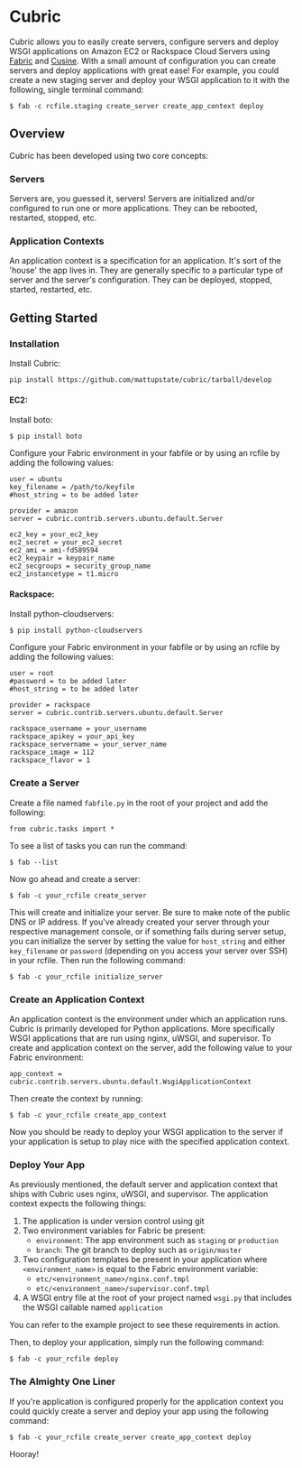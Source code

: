 # Cubric

Cubric allows you to easily create servers, configure servers and deploy WSGI applications on Amazon EC2 or Rackspace Cloud Servers using [Fabric](http://www.fabfile.org) and [Cusine](https://github.com/sebastien/cuisine). With a small amount of configuration you can create servers and deploy applications with great ease! For example, you could create a new staging server and deploy your WSGI application to it with the following, single terminal command:

    $ fab -c rcfile.staging create_server create_app_context deploy

## Overview

Cubric has been developed using two core concepts:

### Servers
Servers are, you guessed it, servers! Servers are initialized and/or configured to run one or more applications. They can be rebooted, restarted, stopped, etc.

### Application Contexts

An application context is a specification for an application. It's sort of the 'house' the app lives in. They are generally specific to a particular type of server and the server's configuration. They can be deployed, stopped, started, restarted, etc.

## Getting Started

### Installation

Install Cubric:

    pip install https://github.com/mattupstate/cubric/tarball/develop

#### EC2:

Install boto:

    $ pip install boto

Configure your Fabric environment in your fabfile or by using an rcfile by adding the following values:

    user = ubuntu
    key_filename = /path/to/keyfile
    #host_string = to be added later

    provider = amazon
    server = cubric.contrib.servers.ubuntu.default.Server

    ec2_key = your_ec2_key
    ec2_secret = your_ec2_secret
    ec2_ami = ami-fd589594
    ec2_keypair = keypair_name
    ec2_secgroups = security_group_name
    ec2_instancetype = t1.micro

#### Rackspace:

Install python-cloudservers:

    $ pip install python-cloudservers

Configure your Fabric environment in your fabfile or by using an rcfile by adding the following values:

    user = root
    #password = to be added later
    #host_string = to be added later

    provider = rackspace
    server = cubric.contrib.servers.ubuntu.default.Server

    rackspace_username = your_username
    rackspace_apikey = your_api_key
    rackspace_servername = your_server_name
    rackspace_image = 112
    rackspace_flavor = 1

### Create a Server

Create a file named `fabfile.py` in the root of your project and add the following:
    
    from cubric.tasks import *

To see a list of tasks you can run the command:

    $ fab --list

Now go ahead and create a server:

    $ fab -c your_rcfile create_server

This will create and initialize your server. Be sure to make note of the public DNS or IP address. If you've already created your server through your respective management console, or if something fails during server setup, you can initialize the server by setting the value for `host_string` and either `key_filename` or `password` (depending on you access your server over SSH) in your rcfile. Then run the following command:

    $ fab -c your_rcfile initialize_server

### Create an Application Context

An application context is the environment under which an application runs. Cubric is primarily developed for Python applications. More specifically WSGI applications that are run using nginx, uWSGI, and supervisor. To create and application context on the server, add the following value to your Fabric environment:

    app_context = cubric.contrib.servers.ubuntu.default.WsgiApplicationContext

Then create the context by running:

    $ fab -c your_rcfile create_app_context

Now you should be ready to deploy your WSGI application to the server if your application is setup to play nice with the specified application context.

### Deploy Your App

As previously mentioned, the default server and application context that ships with Cubric uses nginx, uWSGI, and supervisor. The application context expects the following things:

1. The application is under version control using git
2. Two environment variables for Fabric be present:
    * `environment`: The app environment such as `staging` or `production`
    * `branch`: The git branch to deploy such as `origin/master`
3. Two configuration templates be present in your application where `<environment_name>` is equal to the Fabric environment variable:
    * `etc/<environment_name>/nginx.conf.tmpl`
    * `etc/<environment_name>/supervisor.conf.tmpl`
4. A WSGI entry file at the root of your project named `wsgi.py` that includes the WSGI callable named `application`

You can refer to the example project to see these requirements in action.

Then, to deploy your application, simply run the following command:
    
    $ fab -c your_rcfile deploy

### The Almighty One Liner

If you're application is configured properly for the application context you could quickly create a server and deploy your app using the following command:

    $ fab -c your_rcfile create_server create_app_context deploy

Hooray!